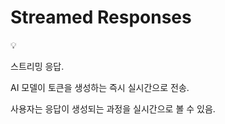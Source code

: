 # Streamed Responses

<aside>
💡

스트리밍 응답.

AI 모델이 토큰을 생성하는 즉시 실시간으로 전송.

사용자는 응답이 생성되는 과정을 실시간으로 볼 수 있음.

</aside>
